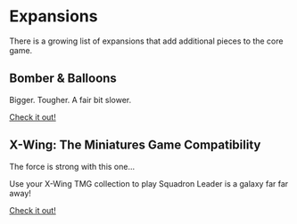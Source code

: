 # Expansions

There is a growing list of expansions that add additional pieces to the core game.

## Bomber & Balloons

Bigger. Tougher. A fair bit slower.

<a href="https://squadronleader.wollivan.dev/expansions/bombers-balloons" class="button">Check it out!</a>

## X-Wing: The Miniatures Game Compatibility

The force is strong with this one...

Use your X-Wing TMG collection to play Squadron Leader is a galaxy far far away!

<a href="https://squadronleader.wollivan.dev/expansions/x-wing-compatibility" class="button">Check it out!</a>
